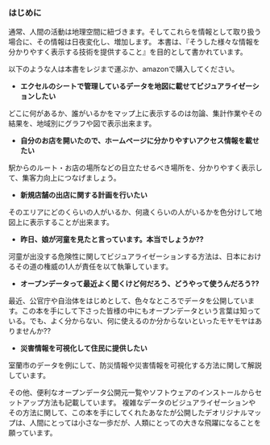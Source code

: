### はじめに

通常、人間の活動は地理空間に紐づきます。そしてこれらを情報として取り扱う場合に、その情報は日夜変化し、増加します。
本書は、『そうした様々な情報を分かりやすく表示する技術を提供すること』を目的として書かれています。

以下のような人は本書をレジまで運ぶか、amazonで購入してください。

- <b>エクセルのシートで管理しているデータを地図に載せてビジュアライゼーションしたい</b>

どこに何があるか、誰がいるかをマップ上に表示するのは勿論、集計作業やその結果を、地域別にグラフや図で表示出来ます。

- <b>自分のお店を開いたので、ホームページに分かりやすいアクセス情報を載せたい</b>

駅からのルート・お店の場所などの目立たせるべき場所を、分かりやすく表示して、集客力向上につなげましょう。

- <b>新規店舗の出店に関する計画を行いたい</b>

そのエリアにどのくらいの人がいるか、何歳くらいの人がいるかを色分けして地図上に表示することが出来ます。

- <b>昨日、娘が河童を見たと言っています。本当でしょうか??</b>

河童が出没する危険性に関してビジュアライゼーションする方法は、日本におけるその道の権威の1人が責任を以て執筆しています。

- <b>オープンデータって最近よく聞くけど何だろう、どうやって使うんだろう??</b>

最近、公官庁や自治体をはじめとして、色々なところでデータを公開しています。この本を手にして下さった皆様の中にもオープンデータという言葉は知っている。でも、よく分からない、何に使えるのか分からないといったモヤモヤはありませんか??

- <b>災害情報を可視化して住民に提供したい</b>

室蘭市のデータを例にして、防災情報や災害情報を可視化する方法に関して解説しています。

その他、便利なオープンデータ公開元一覧やソフトウェアのインストールからセットアップ方法も記載しています。
複雑なデータのビジュアライゼーションやその方法に関して、この本を手にしてくれたあなたが公開したデオリジナルマップは、人間にとっては小さな一歩だが、人類にとっての大きな飛躍になることを願っています。

